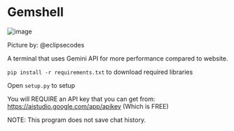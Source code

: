 # Gemshell

![image](https://github.com/user-attachments/assets/39b6aa5e-3012-47cb-9221-8e6ea2ddf3c0)

Picture by: @eclipsecodes

A terminal that uses Gemini API for more performance compared to website.

`pip install -r requirements.txt` to download required libraries

Open `setup.py` to setup

You will REQUIRE an API key that you can get from: https://aistudio.google.com/app/apikey (Which is FREE)

NOTE: This program does not save chat history.

